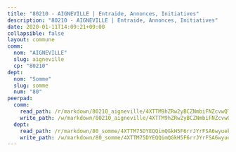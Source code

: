 ```yaml
---
title: "80210 - AIGNEVILLE | Entraide, Annonces, Initiatives"
description: "80210 - AIGNEVILLE | Entraide, Annonces, Initiatives"
date: 2020-01-11T14:09:21+09:00
collapsible: false
layout: commune
comm:
  nom: "AIGNEVILLE"
  slug: aigneville
  cp: "80210"
dept:
  nom: "Somme"
  slug: somme
  num: "80"
peerpad:
  comm:
    read_path: /r/markdown/80210_aigneville/4XTTM9hZRw2yBCZNmbiFNZcvwQT57oNgG2G3WJTvwNLChuYNp
    write_path: /w/markdown/80210_aigneville/4XTTM9hZRw2yBCZNmbiFNZcvwQT57oNgG2G3WJTvwNLChuYNp-K3TgU5dFkcXDANQhjt1GKNDg1rEZo2W1rVMDF9y9t4886qfw8PmqSzzCQqHHF2kuXC4qZjtE8Qsf161rbVw7PGgysSahKYNEWTDgLKVcz893iZwKVktHNvCH5waPzPSbV3ZB1kSx
  dept:
    read_path: /r/markdown/80_somme/4XTTM75DYEQQimQGkH5F6rrJYrFSA6wyuekdgioEx7v45YjSw
    write_path: /w/markdown/80_somme/4XTTM75DYEQQimQGkH5F6rrJYrFSA6wyuekdgioEx7v45YjSw-K3TgTuB1DbUNHuFo9Fhh6JTUriPx8E5izGkmw9RSNTjUtMFPoZhqqp87szE8th3EytWSHGdhUuQUPjam8aJZh1SdH8pL3ibgUbMdNhU17kjAmSa49LMB2GjXvVwDVurE8mgce3XM
---
```



